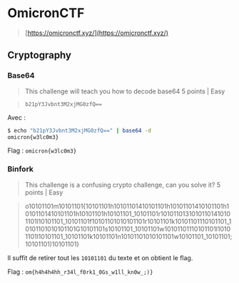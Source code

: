 # OmicronCTF
> [https://omicronctf.xyz/](https://omicronctf.xyz/)


## Cryptography


###	Base64

> This challenge will teach you how to decode base64
> 5 points	|	Easy

> `b21pY3Jvbnt3M2xjMG0zfQ==`

Avec :
```bash
$ echo "b21pY3Jvbnt3M2xjMG0zfQ==" | base64 -d
omicron{w3lc0m3}
```

Flag : `omicron{w3lc0m3}`

### Binfork
> This challenge is a confusing crypto challenge, can you solve it?
> 5 points  | Easy

> o10101101m10101101{10101101h10101101410101101h10101101410101101h10101101410101101h10101101h10101101_10101101r10101101310101101410101101l10101101_10101101f10101101010101101r10101101k10101101110101101_10101101010101101G10101101s10101101_10101101w10101101110101101l10101101l10101101_10101101k10101101n10101101010101101w10101101_10101101;10101101)10101101}

Il suffit de retirer tout les `10101101` du texte et on obtient le flag.

Flag : `om{h4h4h4hh_r34l_f0rk1_0Gs_w1ll_kn0w_;)}`
